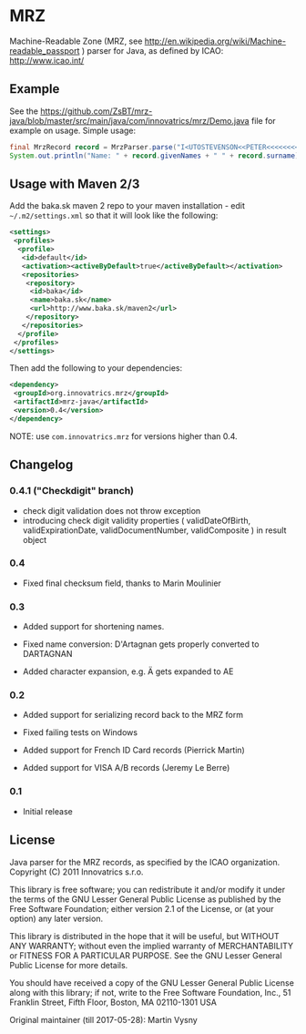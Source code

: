 # MRZ

Machine-Readable Zone (MRZ, see http://en.wikipedia.org/wiki/Machine-readable_passport ) parser for Java, as defined by ICAO: http://www.icao.int/


## Example

See the https://github.com/ZsBT/mrz-java/blob/master/src/main/java/com/innovatrics/mrz/Demo.java file for example on usage. Simple usage:

```java
final MrzRecord record = MrzParser.parse("I<UTOSTEVENSON<<PETER<<<<<<<<<<<<<<<\nD231458907UTO3407127M9507122<<<<<<<2");
System.out.println("Name: " + record.givenNames + " " + record.surname);
```

## Usage with Maven 2/3

Add the baka.sk maven 2 repo to your maven installation - edit `~/.m2/settings.xml` so that it will look like the following:
```xml
<settings>
 <profiles>
  <profile>
   <id>default</id>
   <activation><activeByDefault>true</activeByDefault></activation>
   <repositories>
    <repository>
     <id>baka</id>
     <name>baka.sk</name>
     <url>http://www.baka.sk/maven2</url>
    </repository>
   </repositories>
  </profile>
 </profiles>
</settings>
```

Then add the following to your dependencies:

```xml
<dependency>
 <groupId>org.innovatrics.mrz</groupId>
 <artifactId>mrz-java</artifactId>
 <version>0.4</version>
</dependency>
```

NOTE: use `com.innovatrics.mrz` for versions higher than 0.4.

## Changelog

### 0.4.1 ("Checkdigit" branch)
- check digit validation does not throw exception
- introducing check digit validity properties (
validDateOfBirth, validExpirationDate, validDocumentNumber, validComposite )
in result object

### 0.4

- Fixed final checksum field, thanks to Marin Moulinier

### 0.3
- Added support for shortening names.

- Fixed name conversion: D'Artagnan gets properly converted to DARTAGNAN

- Added character expansion, e.g. Ä gets expanded to AE

### 0.2
- Added support for serializing record back to the MRZ form

- Fixed failing tests on Windows

- Added support for French ID Card records (Pierrick Martin)

- Added support for VISA A/B records (Jeremy Le Berre)

### 0.1
- Initial release

## License
  Java parser for the MRZ records, as specified by the ICAO organization.
  Copyright (C) 2011 Innovatrics s.r.o.
  
  This library is free software; you can redistribute it and/or
  modify it under the terms of the GNU Lesser General Public
  License as published by the Free Software Foundation; either
  version 2.1 of the License, or (at your option) any later version.
  
  This library is distributed in the hope that it will be useful,
  but WITHOUT ANY WARRANTY; without even the implied warranty of
  MERCHANTABILITY or FITNESS FOR A PARTICULAR PURPOSE.  See the GNU
  Lesser General Public License for more details.
  
  You should have received a copy of the GNU Lesser General Public
  License along with this library; if not, write to the Free Software
  Foundation, Inc., 51 Franklin Street, Fifth Floor, Boston, MA  02110-1301  USA

Original maintainer (till 2017-05-28): Martin Vysny